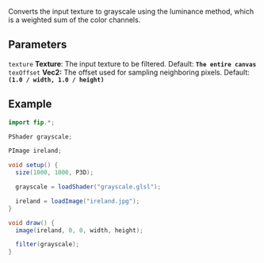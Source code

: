 Converts the input texture to grayscale using the luminance method, which is a weighted sum of the color channels.

## Parameters
`texture` **Texture**: The input texture to be filtered. Default: **`The entire canvas`**
<br>
`texOffset` **Vec2:** The offset used for sampling neighboring pixels. Default: **`(1.0 / width, 1.0 / height)`**

## Example
```java
import fip.*;

PShader grayscale;

PImage ireland;

void setup() {
  size(1000, 1000, P3D);

  grayscale = loadShader("grayscale.glsl");

  ireland = loadImage("ireland.jpg");
}

void draw() {
  image(ireland, 0, 0, width, height);

  filter(grayscale);
}

```
